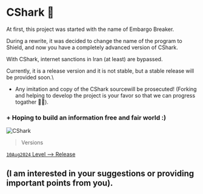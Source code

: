 # CShark 🦈

At first, this project was started with the name of Embargo Breaker.

During a rewrite, it was decided to change the name of the program to Shield, and now you have a completely advanced version of CShark.

With CShark, internet sanctions in Iran (at least) are bypassed. 

Currently, it is a release version and it is not stable, but a stable release will be provided soon.\

+ Any imitation and copy of the CShark sourcewill be prosecuted! (Forking and helping to develop the project is your favor so that we can progress togather 🙏🏻).
### + Hoping to build an information free and fair world :)

![CShark](https://github.com/user-attachments/assets/d6695a79-5ae4-4f48-8419-b1efc74a028f)

> Versions

[`10Aug2024` Level --> Release](https://github.com/b-daarr/CShark/releases)

## (I am interested in your suggestions or providing important points from you).

